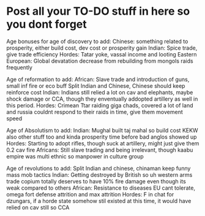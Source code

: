 # Post all your TO-DO stuff in here so you dont forget

Age bonuses for age of discovery to add:
Chinese: something related to prosperity, either build cost, dev cost or prosperity gain
Indian: Spice trade, give trade efficiency
Hordes: Tatar yoke, vassal income and looting
Eastern European: Global devatation decrease from rebuilding from mongols raids frequently

Age of reformation to add:
African: Slave trade and introduction of guns, small inf fire or eco buff
Split Indian and Chinese, Chinese should keep reinforce cost
Indian: Indians still relied a lot on cav and elephants, maybe shock damage or CCA, though they enventually addopted artillery as well in this period.
Hordes: Crimean Ttar raiding giga chads, covered a lot of land and russia couldnt respond to their raids in time, give them movement speed

Age of Absolutism to add:
Indian: Mughal built taj mahal so build cost KEKW also other stuff too and kinda prosperity time before bad anglos showed up
Hordes: Starting to adopt rifles, though suck at artillery, might just give them 0.2 cav fire
Africans: Still slave trading and being irrelevant, though kaabu empire was multi ethnic so manpower in culture group

Age of revolutions to add:
Split Indian and chinese, chinaman keep funny mass mob tactics
Indian: Getting destroyed by British so uh western arms trade copium totally deserves to have 10% fire damage even though its weak compared to others
African: Resistance to diseases EU cant tolerate, omega fort defense attrition and max attrition
Hordes: F in chat for dzungars, if a horde state somehow stil existed at this time, it would have relied on cav still so CCA
